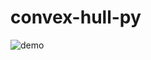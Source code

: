 # convex-hull-py

![demo](https://user-images.githubusercontent.com/86150927/146212358-e98ab501-3f3a-463f-b6a9-7e556b69dbfc.gif)